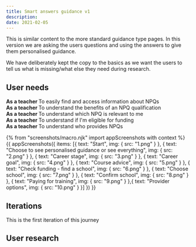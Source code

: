 ```yaml
---
title: Smart answers guidance v1
description:
date: 2021-02-05
---
```


This is similar content to the more standard guidance type pages. In this version we are asking the users questions and using the answers to give them personalised guidance. 

We have deliberately kept the copy to the basics as we want the users to tell us what is missing/what else they need during research. 


## User needs

<b>As a teacher </b>
To easily find and access information about NPQs<br />
<b>As a teacher </b> 
To understand the benefits of an NPQ qualification<br />
<b>As a teacher </b> 
To understand which NPQ is relevant to me<br />
<b>As a teacher </b> 
To understand if I'm eligible for funding<br />
<b>As a teacher </b> 
To understand who provides NPQs


{% from "screenshots/macro.njk" import appScreenshots with context %}
{{ appScreenshots({
  items: [{
      text: "Start",
      img: { src: "1.png" }
    },  {
      text: "Choose to see personalised guidance or see everything",
      img: { src: "2.png" }
    }, {
      text: "Career stage",
      img: { src: "3.png" }
    }, {
      text: "Career goal",
      img: { src: "4.png" }
    }, {
      text: "Course advice",
      img: { src: "5.png" }
    }, {
      text: "Check funding - find a school",
      img: { src: "6.png" }
    }, {
      text: "Choose school",
      img: { src: "7.png" }
    }, {
      text: "Confirm school",
      img: { src: "8.png" }
    }, {
      text: "Paying for training",
      img: { src: "9.png" }
    },{
      text: "Provider options",
      img: { src: "10.png" }
    }]
}) }}

## Iterations
This is the first iteration of this journey

## User research
